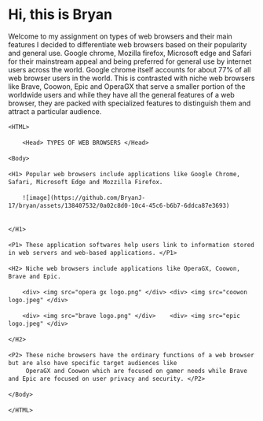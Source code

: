 # Hi, this is Bryan
Welcome to my assignment on types of web browsers and their main features
I decided to differentiate web browsers based on their popularity and general use. Google chrome, Mozilla firefox, Microsoft edge and Safari for their mainstream appeal and being preferred for general use by internet users across the world. Google chrome itself accounts for about 77% of all web browser users in the world.
This is contrasted with niche web browsers like Brave, Coowon, Epic and OperaGX that serve a smaller portion of the worldwide users and while they have all the general features of a web browser, they are packed with specialized features to distinguish them and attract a particular audience. 
<Doctype HTML>
    
    <HTML>
    
		<Head> TYPES OF WEB BROWSERS </Head>
    
    <Body>
    
    <H1> Popular web browsers include applications like Google Chrome, Safari, Microsoft Edge and Mozzilla Firefox.

        ![image](https://github.com/BryanJ-17/bryan/assets/138407532/0a02c8d0-10c4-45c6-b6b7-6ddca87e3693)

    
    </H1>
    
    <P1> These application softwares help users link to information stored in web servers and web-based applications. </P1>
    
    <H2> Niche web browsers include applications like OperaGX, Coowon, Brave and Epic. 
        
        <div> <img src="opera gx logo.png" </div> <div> <img src="coowon logo.jpeg" </div>
        
        <div> <img src="brave logo.png" </div>    <div> <img src="epic logo.jpeg" </div> 
    
    </H2>
    
    <P2> These niche browsers have the ordinary functions of a web browser but are also have specific target audiences like 
         OperaGX and Coowon which are focused on gamer needs while Brave and Epic are focused on user privacy and security. </P2>
    
    </Body>
    
    </HTML>

